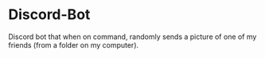# Discord-Bot
Discord bot that when on command, randomly sends a picture of one of my friends (from a folder on my computer).
